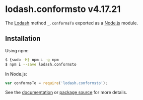 # lodash.conformsto v4.17.21

The [Lodash](https://lodash.com/) method `_.conformsTo` exported as a [Node.js](https://nodejs.org/) module.

## Installation

Using npm:
```bash
$ {sudo -H} npm i -g npm
$ npm i --save lodash.conformsto
```

In Node.js:
```js
var conformsTo = require('lodash.conformsto');
```

See the [documentation](https://lodash.com/docs#conformsTo) or [package source](https://github.com/lodash/lodash/blob/4.17.21-npm-packages/lodash.conformsto) for more details.
